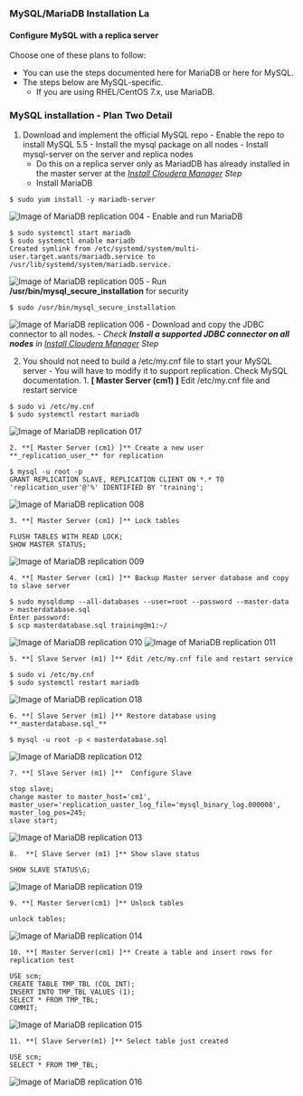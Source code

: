 ### MySQL/MariaDB Installation La
#### Configure MySQL with a replica server
Choose one of these plans to follow:
  - You can use the steps documented here for MariaDB or here for MySQL.
  - The steps below are MySQL-specific.
    - If you are using RHEL/CentOS 7.x, use MariaDB.

### MySQL installation - Plan Two Detail
  1. Download and implement the official MySQL repo
    - Enable the repo to install MySQL 5.5
    - Install the mysql package on all nodes
    - Install mysql-server on the server and replica nodes
      - Do this on a replica server only as MariadDB has already installed in the master server at the _[Install Cloudera Manager](02_InstallClouderaManager.md) Step_
      - Install MariaDB
```
$ sudo yum install -y mariadb-server
```
![Image of MariaDB replication 004](screenshots/mariadb-replica-004.png)
      - Enable and run MariaDB
```
$ sudo systemctl start mariadb
$ sudo systemctl enable mariadb
Created symlink from /etc/systemd/system/multi-user.target.wants/mariadb.service to /usr/lib/systemd/system/mariadb.service.
```
![Image of MariaDB replication 005](screenshots/mariadb-replica-005.png)
      - Run **/usr/bin/mysql_secure_installation** for security
```
$ sudo /usr/bin/mysql_secure_installation
```
![Image of MariaDB replication 006](screenshots/mariadb-replica-006.png)
    - Download and copy the JDBC connector to all nodes.
      - _Check **Install a supported JDBC connector on all nodes** in [Install Cloudera Manager](02_InstallClouderaManager.md) Step_

  2. You should not need to build a /etc/my.cnf file to start your MySQL server
    - You will have to modify it to support replication. Check MySQL documentation.
    1. **[ Master Server (cm1) ]** Edit /etc/my.cnf file and restart service
```
$ sudo vi /etc/my.cnf
$ sudo systemctl restart mariadb
```  
![Image of MariaDB replication 017](screenshots/mariadb-replica-017.png)

    2. **[ Master Server (cm1) ]** Create a new user **_replication_user_** for replication
```
$ mysql -u root -p
GRANT REPLICATION SLAVE, REPLICATION CLIENT ON *.* TO 'replication_user'@'%' IDENTIFIED BY 'training';
```
![Image of MariaDB replication 008](screenshots/mariadb-replica-008.png)

    3. **[ Master Server (cm1) ]** Lock tables
```
FLUSH TABLES WITH READ LOCK;
SHOW MASTER STATUS;
```
![Image of MariaDB replication 009](screenshots/mariadb-replica-009.png)

    4. **[ Master Server (cm1) ]** Backup Master server database and copy to slave server
```
$ sudo mysqldump --all-databases --user=root --password --master-data > masterdatabase.sql
Enter password:
$ scp masterdatabase.sql training@m1:~/
```
![Image of MariaDB replication 010](screenshots/mariadb-replica-010.png)
![Image of MariaDB replication 011](screenshots/mariadb-replica-011.png)

    5. **[ Slave Server (m1) ]** Edit /etc/my.cnf file and restart service
```
$ sudo vi /etc/my.cnf
$ sudo systemctl restart mariadb
```
![Image of MariaDB replication 018](screenshots/mariadb-replica-018.png)

    6. **[ Slave Server (m1) ]** Restore database using **_masterdatabase.sql_**
```
$ mysql -u root -p < masterdatabase.sql
```
![Image of MariaDB replication 012](screenshots/mariadb-replica-012.png)

    7. **[ Slave Server (m1) ]**  Configure Slave
```
stop slave;
change master to master_host='cm1', master_user='replication_uaster_log_file='mysql_binary_log.000008', master_log_pos=245;
slave start;
```
![Image of MariaDB replication 013](screenshots/mariadb-replica-013.png)

    8.  **[ Slave Server (m1) ]** Show slave status
```
SHOW SLAVE STATUS\G;
```
![Image of MariaDB replication 019](screenshots/mariadb-replica-019.png)

    9. **[ Master Server(cm1) ]** Unlock tables
```
unlock tables;
```
![Image of MariaDB replication 014](screenshots/mariadb-replica-014.png)

    10. **[ Master Server(cm1) ]** Create a table and insert rows for replication test
```
USE scm;
CREATE TABLE TMP_TBL (COL INT);
INSERT INTO TMP_TBL VALUES (1);
SELECT * FROM TMP_TBL;
COMMIT;
```
![Image of MariaDB replication 015](screenshots/mariadb-replica-015.png)

    11. **[ Slave Server(m1) ]** Select table just created
```
USE scm;
SELECT * FROM TMP_TBL;
```
![Image of MariaDB replication 016](screenshots/mariadb-replica-016.png)
